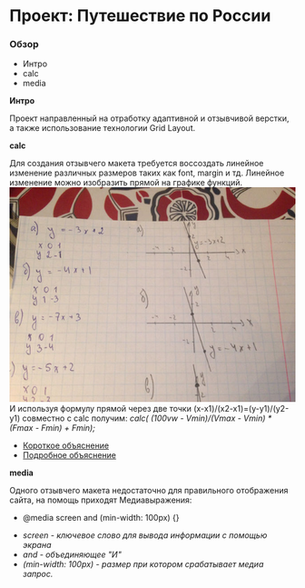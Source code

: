 # Проект: Путешествие по России

### Обзор
* Интро
* calc
* media

**Интро**

Проект направленный на отработку адаптивной и отзывчивой верстки,
а также использование технологии Grid Layout.

**calc**

Для создания отзывчего макета требуется воссоздать линейное изменение различных размеров таких как font, margin и тд. Линейное изменение можно изобразить прямой на графике функций.
![Линейный график функции](/image/linear.jpg)
И используя формулу прямой через две точки (x-x1)/(x2-x1)=(y-y1)/(y2-y1) совместно с calc получим:
*calc( (100vw - Vmin)/(Vmax - Vmin) * (Fmax - Fmin) + Fmin);*
* [Короткое объяснение](https://iskraa.ru/blog/development/responsive-font)
* [Подробное объяснение](https://habr.com/ru/company/vk/blog/315196/)

**media**

Одного отзывчего макета недостаточно для правильного отображения сайта, на помощь приходят Медиавыражения:
* @media screen and (min-width: 100px) {}

- *screen - ключевое слово для вывода информации с помощью экрана*
- *and - объединяющее "И"*
- *(min-width: 100px) - размер при котором срабатывает медиа запрос.*


